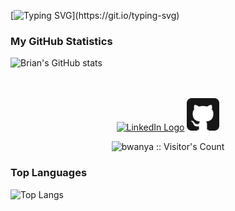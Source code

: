 [![Typing SVG](https://readme-typing-svg.demolab.com?font=Fira+Code&weight=700&pause=1000&color=3CF756&width=435&lines=Hello+there!+%F0%9F%91%8B%F0%9F%8F%BE+;Welcome+to+my+profile...;I+am+a+bioinformatician...;Check+out+my+journey!)](https://git.io/typing-svg)

### My GitHub Statistics
![Brian's GitHub stats](https://github-readme-stats.vercel.app/api?username=bwanya&show_icons=true&theme=blue-green&hide_border=true&hide_title=true)

<p align="center">
 <br>
 <br>
<a href="https://www.linkedin.com/in/bwanya-brian-5a3b33153/">
 <img width="50px" alt="LinkedIn Logo" src="https://cdn-icons-png.flaticon.com/512/174/174857.png" /></a>

 <a href="https://github.com/bwanya">
 <img width="52px" alt="GitHub Logo" src="https://github.com/edent/SuperTinyIcons/blob/master/images/svg/github.svg"></a>
<p align="center"><img src="https://profile-counter.glitch.me/{bwanya}/count.svg" alt="bwanya :: Visitor's Count" /></p>


### Top Languages

![Top Langs](https://github-readme-stats.vercel.app/api/top-langs/?username=bwanya&theme=chartreuse-dark&layout=compact&langs_count=8)

